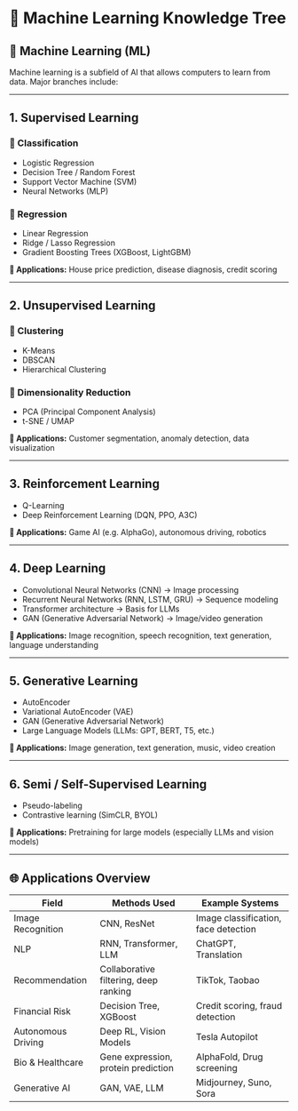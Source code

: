 # 🌲 Machine Learning Knowledge Tree

## 🧠 Machine Learning (ML)

Machine learning is a subfield of AI that allows computers to learn from data. Major branches include:

---

## 1. Supervised Learning
### 📌 Classification
- Logistic Regression
- Decision Tree / Random Forest
- Support Vector Machine (SVM)
- Neural Networks (MLP)

### 📌 Regression
- Linear Regression
- Ridge / Lasso Regression
- Gradient Boosting Trees (XGBoost, LightGBM)

**📍 Applications:** House price prediction, disease diagnosis, credit scoring

---

## 2. Unsupervised Learning
### 📌 Clustering
- K-Means
- DBSCAN
- Hierarchical Clustering

### 📌 Dimensionality Reduction
- PCA (Principal Component Analysis)
- t-SNE / UMAP

**📍 Applications:** Customer segmentation, anomaly detection, data visualization

---

## 3. Reinforcement Learning
- Q-Learning
- Deep Reinforcement Learning (DQN, PPO, A3C)

**📍 Applications:** Game AI (e.g. AlphaGo), autonomous driving, robotics

---

## 4. Deep Learning
- Convolutional Neural Networks (CNN) → Image processing
- Recurrent Neural Networks (RNN, LSTM, GRU) → Sequence modeling
- Transformer architecture → Basis for LLMs
- GAN (Generative Adversarial Network) → Image/video generation

**📍 Applications:** Image recognition, speech recognition, text generation, language understanding

---

## 5. Generative Learning
- AutoEncoder
- Variational AutoEncoder (VAE)
- GAN (Generative Adversarial Network)
- Large Language Models (LLMs: GPT, BERT, T5, etc.)

**📍 Applications:** Image generation, text generation, music, video creation

---

## 6. Semi / Self-Supervised Learning
- Pseudo-labeling
- Contrastive learning (SimCLR, BYOL)

**📍 Applications:** Pretraining for large models (especially LLMs and vision models)

---

## 🌐 Applications Overview

| Field           | Methods Used               | Example Systems        |
|------------------|----------------------------|-------------------------|
| Image Recognition | CNN, ResNet                | Image classification, face detection |
| NLP               | RNN, Transformer, LLM      | ChatGPT, Translation     |
| Recommendation    | Collaborative filtering, deep ranking | TikTok, Taobao      |
| Financial Risk    | Decision Tree, XGBoost     | Credit scoring, fraud detection |
| Autonomous Driving| Deep RL, Vision Models     | Tesla Autopilot         |
| Bio & Healthcare  | Gene expression, protein prediction | AlphaFold, Drug screening |
| Generative AI     | GAN, VAE, LLM              | Midjourney, Suno, Sora  |
